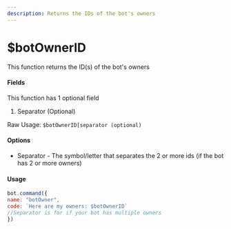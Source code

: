 ```yaml
---
description: Returns the IDs of the bot's owners
---
```


# $botOwnerID

This function returns the ID\(s\) of the bot's owners

#### Fields

This function has 1 optional field

1. Separator \(Optional\)

Raw Usage: `$botOwnerID[separator (optional)`

#### Options

* Separator - The symbol/letter that separates the 2 or more ids \(if the bot has 2 or more owners\)

#### Usage

```javascript
bot.command({
name: "botOwner",
code: `Here are my owners: $botOwnerID`
//Separator is for if your bot has multiple owners
})
```

